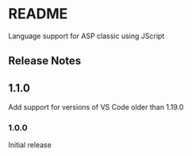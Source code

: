 # README

Language support for ASP classic using JScript

## Release Notes

## 1.1.0

Add support for versions of VS Code older than 1.19.0

### 1.0.0

Initial release